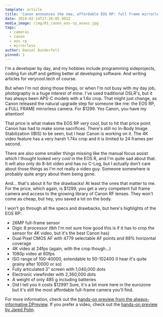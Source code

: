 ```yaml
---
template: article
title: 'Canon announces the new, affordable EOS RP: full frame mirrorless for $1299'
date: 2019-02-14T17:26:05.991Z
media_image: /img/01_canon_eos-rp_avaus.jpg
tags:
  - cameras
  - canon
  - eos rp
  - mirrorless
author: Daniel Dunderfelt
pinned: 1
---
```

I'm a developer by day, and my hobbies include programming sideprojects, coding fun stuff and getting better at developing software. And writing articles for verycool.tech of course.

But when I'm not doing those things, or when I'm not busy with my day job, photography is a huge interest of mine. I've used traditional DSLR's, but it has always been APS-C models with a 1.6x crop. That might just change, as Canon released the natural upgrade step for someone like me: the EOS RP, a FULL FRAME mirrorless camera. For $1299. Yes Canon, you have my attention!

That price is what makes the EOS RP *very cool*, but to hit that price point Canon has had to make some sacrifices. There's still no In-Body Image Stabilization (IBIS) to be seen, but I hear Canon is working on it. The 4K video feature has a very harsh 1.74x crop and it is limited to 24 frames per second.

There are also some smaller things missing like the manual focus assist which I thought looked *very cool* in the EOS R, and I'm quite sad about that. It will also only do 8-bit video and has no C-Log, but I actually don't care about those things as I'm not really a video guy. Someone somewhere is probably quite angry about them being gone.

And... that's about it for the drawbacks! At least the ones that matter to me. For the price, which again, is $1299, you get a very competent full frame camera and access to the growing library of Canon RF lenses. They won't come as cheap, but hey, you saved a lot on the body.

I won't go through all the specs and drawbacks, but here's highlights of the EOS RP:

- 26MP full-frame sensor
- Digic 8 processor (tbh I'm not sure how good this is if it has to crop the sensor for 4K video, but it's the best Canon has)
- Dual Pixel CMOS AF with 4779 selectable AF points and 88% horizontal coverage
- 4K video at 24fps (again, with the crop though...)
- 1080p video at 60fps
- ISO range of 100-40000, extendable to 50-102400 (I hear it's quite grainy after 10000 or so)
- Fully articulated 3" screen with 1,040,000 dots
- Electronic viewfinder with 2,360,000 dots
- A weight of only 485 g including batteries
- Did I tell you it costs $1299? Sure, it's a bit more here in the eurozone but it's still the most affordable full-frame camera you'll find.

For more information, check out the [hands-on preview from the always-informative DPreview](https://www.dpreview.com/articles/1575146892/hands-on-with-the-canon-eos-rp). If you prefer a video, check out the [hands-on preview by Jared Polin](https://www.youtube.com/watch?v=nFQVfBdadEs).
